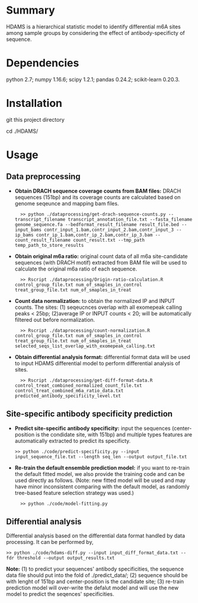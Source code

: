 # Summary 

HDAMS is a hierarchical statistic model to identify differential m6A sites among sample groups by considering the effect of antibody-specificty of sequence. 

# Dependencies 

  python 2.7;  numpy 1.16.6;  scipy 1.2.1;  pandas 0.24.2;  scikit-learn 0.20.3.

# Installation 
git this project directory

cd ./HDAMS/

# Usage
## Data preprocessing 
* **Obtain DRACH sequence coverage counts from BAM files:** DRACH sequences (151bp) and its coverage counts are calculated based on genome seqeunce and mapping bam files.
  
        >> python ./dataprocessing/get-drach-sequence-counts.py --transcript_filename transcript_annotation_file.txt --fasta_filename genome_sequence.fa --bedformat_result_filename result_file.bed --input_bams contr_input_1.bam,contr_input_2.bam,contr_input_3 --ip_bams contr_ip_1.bam,contr_ip_2.bam,contr_ip_3.bam --count_result_filename count_result.txt --tmp_path temp_path_to_store_results  

* **Obtain original m6a ratio:** original count data of all m6a site-candidate sequences (with DRACH motif) extracted from BAM file will be used to calculate the original m6a ratio of each sequence.
  
        >> Rscript ./dataprocessing/Origin-ratio-calculation.R control_group_file.txt num_of_smaples_in_control treat_group_file.txt num_of_smaples_in_treat
  
* **Count data normalization:** to obtain the normalized IP and INPUT counts. The sites: (1) seqeucnces overlap with all exomepeak calling peaks < 25bp; (2)average IP or INPUT counts < 20; will be automatically filtered out before normalization. 
  
        >> Rscript ./dataprocessing/count-normalization.R control_group_file.txt num_of_smaples_in_control treat_group_file.txt num_of_smaples_in_treat selected_seqs_list_overlap_with_exomepeak_calling.txt

* **Obtain differential analysis format:** differential format data will be used to input HDAMS differential model to perform differential analysis of sites.

        >> Rscript ./dataprocessing/get-diff-format-data.R control_treat_combined_normalized_count_file.txt control_treat_combined_m6a_ratio_data.txt predicted_antibody_specificity_level.txt
  
## Site-specific antibody specificity prediction
* **Predict site-specific antibody specificity:** input the sequences (center-position is the condidate site, with 151bp) and multiple types features are automatically extracted to predict its specificty.  

      >> python ./code/predict-specificity.py --input input_sequence_file.txt --length seq_len --output output_file.txt  

* **Re-train the default ensemble prediction model:** if you want to re-train the default fitted model, we also provide the training code and can be used directly as follows. (Note: new fitted model will be used and may have minor inconsistent comparing with the default model, as randomly tree-based feature selection strategy was used.)

        >> python ./code/model-fitting.py   

## Differential analysis
Differential analysis based on the differential data format handled by data processing. It can be performed by,

    >> python ./code/hdams-diff.py --input input_diff_format_data.txt --fdr threshold --output output_results.txt


**Note:** (1) to predict your sequences' antibody specificities, the sequence data file should put into the fold of ./predict_data/; (2) sequence should be with lenght of 151bp and center-position is the candidate site; (3) re-train prediction model will over-write the defalut model and will use the new model to predict the seqences' specificities. 


